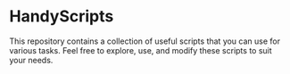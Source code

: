 # HandyScripts

This repository contains a collection of useful scripts that you can use for various tasks. Feel free to explore, use, and modify these scripts to suit your needs.

